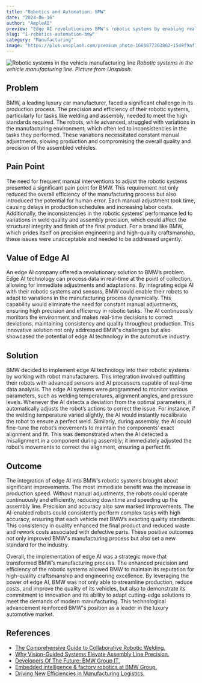 ```yaml
---
title: "Robotics and Automation: BMW"
date: "2024-06-16"
author: "AmpleAI"
preview: "Edge AI revolutionizes BMW's robotic systems by enabling real-time adjustments, crucial for maintaining high precision and efficiency in vehicle manufacturing. Deploying this technology ensures consistent quality and streamlines production processes."
slug: "1-robotics-automation-bmw"
category: "Manufacturing"
image: "https://plus.unsplash.com/premium_photo-1661877302862-1549f9af7a5e?q=80&w=2940&auto=format&fit=crop&ixlib=rb-4.0.3&ixid=M3wxMjA3fDB8MHxwaG90by1wYWdlfHx8fGVufDB8fHx8fA%3D%3D"
---
```


![Robotic systems in the vehicle manufacturing line](https://unsplash.com/photos/modern-technology-of-assembly-of-cars-the-plant-of-the-automotive-industry-shop-for-the-production-and-assembly-of-machines-top-view-the-process-of-welding-parts-of-the-car-3FCwVL8cBIs)
*Robotic systems in the vehicle manufacturing line. Picture from Unsplash.*

## Problem
BMW, a leading luxury car manufacturer, faced a significant challenge in its production process. The precision and efficiency of their robotic systems, particularly for tasks like welding and assembly, needed to meet the high standards required. The robots, while advanced, struggled with variations in the manufacturing environment, which often led to inconsistencies in the tasks they performed. These variations necessitated constant manual adjustments, slowing production and compromising the overall quality and precision of the assembled vehicles.

## Pain Point
The need for frequent manual interventions to adjust the robotic systems presented a significant pain point for BMW. This requirement not only reduced the overall efficiency of the manufacturing process but also introduced the potential for human error. Each manual adjustment took time, causing delays in production schedules and increasing labor costs. Additionally, the inconsistencies in the robotic systems’ performance led to variations in weld quality and assembly precision, which could affect the structural integrity and finish of the final product. For a brand like BMW, which prides itself on precision engineering and high-quality craftsmanship, these issues were unacceptable and needed to be addressed urgently.

## Value of Edge AI
An edge AI company offered a revolutionary solution to BMW’s problem. Edge AI technology can process data in real-time at the point of collection, allowing for immediate adjustments and adaptations. By integrating edge AI with their robotic systems and sensors, BMW could enable their robots to adapt to variations in the manufacturing process dynamically. This capability would eliminate the need for constant manual adjustments, ensuring high precision and efficiency in robotic tasks. The AI continuously monitors the environment and makes real-time decisions to correct deviations, maintaining consistency and quality throughout production. This innovative solution not only addressed BMW's challenges but also showcased the potential of edge AI technology in the automotive industry.

## Solution
BMW decided to implement edge AI technology into their robotic systems by working with robot manufacturers. This integration involved outfitting their robots with advanced sensors and AI processors capable of real-time data analysis. The edge AI systems were programmed to monitor various parameters, such as welding temperatures, alignment angles, and pressure levels. Whenever the AI detects a deviation from the optimal parameters, it automatically adjusts the robot’s actions to correct the issue. For instance, if the welding temperature varied slightly, the AI would instantly recalibrate the robot to ensure a perfect weld. Similarly, during assembly, the AI could fine-tune the robot’s movements to maintain the components’ exact alignment and fit. This was demonstrated when the AI detected a misalignment in a component during assembly; it immediately adjusted the robot's movements to correct the alignment, ensuring a perfect fit.

## Outcome
The integration of edge AI into BMW’s robotic systems brought about significant improvements. The most immediate benefit was the increase in production speed. Without manual adjustments, the robots could operate continuously and efficiently, reducing downtime and speeding up the assembly line. Precision and accuracy also saw marked improvements. The AI-enabled robots could consistently perform complex tasks with high accuracy, ensuring that each vehicle met BMW’s exacting quality standards. This consistency in quality enhanced the final product and reduced waste and rework costs associated with defective parts. These positive outcomes not only improved BMW's manufacturing process but also set a new standard for the industry.

Overall, the implementation of edge AI was a strategic move that transformed BMW’s manufacturing process. The enhanced precision and efficiency of the robotic systems allowed BMW to maintain its reputation for high-quality craftsmanship and engineering excellence. By leveraging the power of edge AI, BMW was not only able to streamline production, reduce costs, and improve the quality of its vehicles, but also to demonstrate its commitment to innovation and its ability to adapt cutting-edge solutions to meet the demands of modern manufacturing. This technological advancement reinforced BMW's position as a leader in the luxury automotive market.

## References

- [The Comprehensive Guide to Collaborative Robotic Welding.](https://www.fanucamerica.com/news-resources/articles/welding-cobots)
- [Why Vision-Guided Systems Elevate Assembly Line Precision.](https://www.roboticstomorrow.com/story/2023/12/why-vision-guided-systems-elevate-assembly-line-precision/21704)
- [Developers Of The Future: BMW Group IT.](https://www.bmwgroup.com/en/news/general/2023/BMWGroupIT.html)
- [Embedded intelligence & factory robotics at BMW Group.](https://www.devicechronicle.com/factory-robotics)
- [Driving New Efficiencies in Manufacturing Logistics.](https://www.nvidia.com/en-us/autonomous-machines/embedded-systems/car-manufacturing-robotics)

